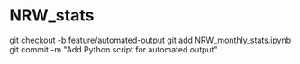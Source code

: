 # NRW_stats
git checkout -b feature/automated-output
git add NRW_monthly_stats.ipynb
git commit -m "Add Python script for automated output"
